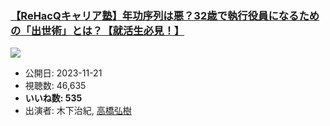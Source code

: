 ### [【ReHacQキャリア塾】年功序列は悪？32歳で執行役員になるための「出世術」とは？【就活生必見！】](https://www.youtube.com/watch?v=D0Z_KeBndWI)
[![](https://img.youtube.com/vi/D0Z_KeBndWI/sddefault.jpg)](https://www.youtube.com/watch?v=D0Z_KeBndWI)
-   公開日: 2023-11-21
-   視聴数: 46,635
-   **いいね数: 535**
-   出演者: 木下治紀, [高橋弘樹](/rehacq_fan/people/高橋弘樹 "wikilink")
